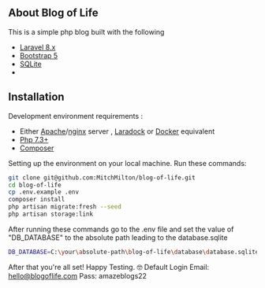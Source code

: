 
## About Blog of Life
This is a simple php blog built with the following
- [Laravel 8.x](https://laravel.com/docs/8.x)
- [Bootstrap 5](https://getbootstrap.com/)
- [SQLite](https://www.sqlite.org/)
- 

## Installation

Development environment requirements :
- Either [Apache](https://httpd.apache.org/)/[nginx](https://www.nginx.com/) server , [Laradock](https://laradock.io/) or [Docker](https://www.docker.com/) equivalent
- [Php 7.3+](https://www.php.net/)
- [Composer](https://getcomposer.org/)

Setting up the environment on your local machine. 
Run these commands:
```bash
git clone git@github.com:MitchMilton/blog-of-life.git
cd blog-of-life
cp .env.example .env
composer install
php artisan migrate:fresh --seed
php artisan storage:link
```

After running these commands go to the .env file and set the value of "DB_DATABASE" to the absolute path leading to the database.sqlite

```bash
DB_DATABASE=C:\your\absolute-path\blog-of-life\database\database.sqlite
```

After that you're all set! Happy Testing. 🤓 
Default Login
Email: hello@blogoflife.com
Pass:  amazeblogs22

